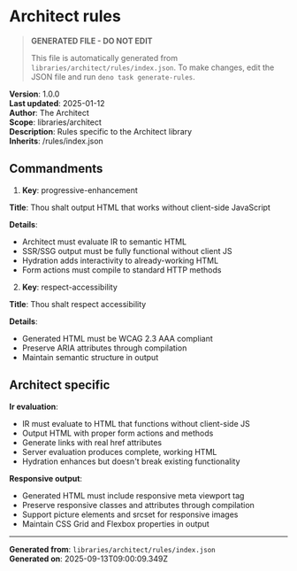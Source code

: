 # Architect rules

> **GENERATED FILE - DO NOT EDIT**
>
> This file is automatically generated from `libraries/architect/rules/index.json`.
> To make changes, edit the JSON file and run `deno task generate-rules`.

**Version**: 1.0.0\
**Last updated**: 2025-01-12\
**Author**: The Architect\
**Scope**: libraries/architect\
**Description**: Rules specific to the Architect library\
**Inherits**: /rules/index.json

## Commandments

1. **Key**: progressive-enhancement

**Title**: Thou shalt output HTML that works without client-side JavaScript

**Details**:

- Architect must evaluate IR to semantic HTML
- SSR/SSG output must be fully functional without client JS
- Hydration adds interactivity to already-working HTML
- Form actions must compile to standard HTTP methods

2. **Key**: respect-accessibility

**Title**: Thou shalt respect accessibility

**Details**:

- Generated HTML must be WCAG 2.3 AAA compliant
- Preserve ARIA attributes through compilation
- Maintain semantic structure in output

## Architect specific

**Ir evaluation**:

- IR must evaluate to HTML that functions without client-side JS
- Output HTML with proper form actions and methods
- Generate links with real href attributes
- Server evaluation produces complete, working HTML
- Hydration enhances but doesn't break existing functionality

**Responsive output**:

- Generated HTML must include responsive meta viewport tag
- Preserve responsive classes and attributes through compilation
- Support picture elements and srcset for responsive images
- Maintain CSS Grid and Flexbox properties in output

---

**Generated from**: `libraries/architect/rules/index.json`\
**Generated on**: 2025-09-13T09:00:09.349Z
